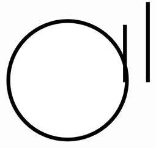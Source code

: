 <html>
<head>
  <title>London Time Clock</title>
  <style>
    /* Add some style to the clock */
    .clock {
      width: 300px;
      height: 300px;
      border-radius: 50%;
      border: 10px solid black;
      position: relative;
    }
    .clock .face {
      width: 100%;
      height: 100%;
      position: absolute;
      top: 0;
      left: 0;
      background-color: white;
      border-radius: 50%;
    }
    .clock .hand {
      width: 50%;
      height: 10px;
      background-color: black;
      position: absolute;
      top: 50%;
      left: 50%;
      transform-origin: 100%;
      transform: rotate(90deg);
      transition: transform 0.1s linear;
    }
    .clock .hand.hour {
      width: 70%;
    }
    .clock .digital {
      font-size: 48px;
      font-weight: bold;
      text-align: center;
      position: absolute;
      top: 50%;
      left: 50%;
      transform: translate(-50%, -50%);
    }
  </style>
</head>
<body>
  <!-- Add a div to display the clock -->
  <div id="clock" class="clock">
    <!-- Add a div to display the clock face -->
    <div class="face"></div>
    <!-- Add divs to display the clock hands -->
    <div id="hour-hand" class="hand hour"></div>
    <div id="minute-hand" class="hand"></div>
    <div id="second-hand" class="hand"></div>
    <!-- Add a div to display the digital time -->
    <div id="digital" class="digital"></div>
  </div>

  <script>
    // Get the clock element from the HTML document
const clockElement = document.getElementById("clock");

// Set the time zone offset for London in minutes
const timeZoneOffset = 60;

// Update the clock every second
setInterval(function() {
  // Get the current time in London
  const currentTime = new Date(new Date().getTime() + timeZoneOffset * 60 * 1000);

  // Get the hour, minute, and second from the current time
  const hours = currentTime.getHours();
  const minutes = currentTime.getMinutes();
  const seconds = currentTime.getSeconds();

  // Calculate the angle for each clock hand
  const hourAngle = (hours / 12) * 360;
  const minuteAngle = (minutes / 60) * 360;
  const secondAngle = (seconds / 60) * 360;

  // Rotate the clock hands to the correct angle
  document.getElementById("hour-hand").style.transform = `rotate(${hourAngle}deg)`;
  document.getElementById("minute-hand").style.transform = `rotate(${minuteAngle}deg)`;
  document.getElementById("second-hand").style.transform = `rotate(${secondAngle}deg)`;

  // Format the time as a string (e.g. "12:34:56")
  const timeString = currentTime.toTimeString().slice(0, 8);

  // Update the digital display with the current time
  document.getElementById("digital").innerText = timeString;
}, 1000);
  </script>
  </body>
  </html>

